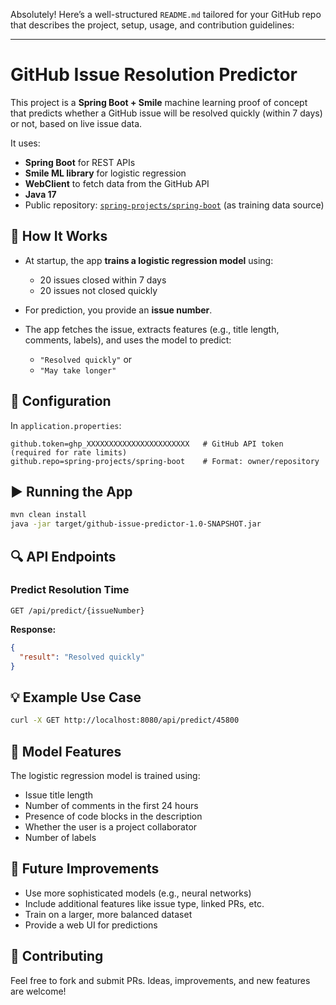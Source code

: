 Absolutely! Here’s a well-structured `README.md` tailored for your GitHub repo that describes the project, setup, usage, and contribution guidelines:

---

# GitHub Issue Resolution Predictor

This project is a **Spring Boot + Smile** machine learning proof of concept that predicts whether a GitHub issue will be resolved quickly (within 7 days) or not, based on live issue data.

It uses:

* **Spring Boot** for REST APIs
* **Smile ML library** for logistic regression
* **WebClient** to fetch data from the GitHub API
* **Java 17**
* Public repository: [`spring-projects/spring-boot`](https://github.com/spring-projects/spring-boot) (as training data source)

## 🧠 How It Works

* At startup, the app **trains a logistic regression model** using:

  * 20 issues closed within 7 days
  * 20 issues not closed quickly
* For prediction, you provide an **issue number**.
* The app fetches the issue, extracts features (e.g., title length, comments, labels), and uses the model to predict:

  * `"Resolved quickly"` or
  * `"May take longer"`

## 🔧 Configuration

In `application.properties`:

```properties
github.token=ghp_XXXXXXXXXXXXXXXXXXXXXXX   # GitHub API token (required for rate limits)
github.repo=spring-projects/spring-boot    # Format: owner/repository
```

## ▶️ Running the App

```bash
mvn clean install
java -jar target/github-issue-predictor-1.0-SNAPSHOT.jar
```

## 🔍 API Endpoints

### Predict Resolution Time

```http
GET /api/predict/{issueNumber}
```

**Response:**

```json
{
  "result": "Resolved quickly"
}
```

## 💡 Example Use Case

```bash
curl -X GET http://localhost:8080/api/predict/45800
```

## 🧪 Model Features

The logistic regression model is trained using:

* Issue title length
* Number of comments in the first 24 hours
* Presence of code blocks in the description
* Whether the user is a project collaborator
* Number of labels

## 🚀 Future Improvements

* Use more sophisticated models (e.g., neural networks)
* Include additional features like issue type, linked PRs, etc.
* Train on a larger, more balanced dataset
* Provide a web UI for predictions

## 🤝 Contributing

Feel free to fork and submit PRs. Ideas, improvements, and new features are welcome!

